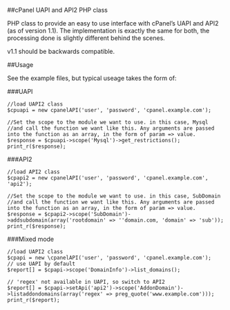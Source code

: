 ##cPanel UAPI and API2 PHP class

PHP class to provide an easy to use interface with cPanel’s UAPI and API2 (as of version 1.1).
The implementation is exactly the same for both, the processing done is slightly different behind the scenes.

v1.1 should be backwards compatible.

##Usage

See the example files, but typical useage takes the form of:

###UAPI
```
//load UAPI2 class
$cpuapi = new cpanelAPI('user', 'password', 'cpanel.example.com');

//Set the scope to the module we want to use. in this case, Mysql
//and call the function we want like this. Any arguments are passed into the function as an array, in the form of param => value.
$response = $cpuapi->scope('Mysql')->get_restrictions();
print_r($response);
```

###API2
```
//load API2 class
$cpapi2 = new cpanelAPI('user', 'password', 'cpanel.example.com', 'api2');

//Set the scope to the module we want to use. in this case, SubDomain
//and call the function we want like this. Any arguments are passed into the function as an array, in the form of param => value.
$response = $cpapi2->scope('SubDomain')->addsubdomain(array('rootdomain' => ''domain.com, 'domain' => 'sub'));
print_r($response);
```

###Mixed mode
```
//load UAPI2 class
$cpapi = new \cpanelAPI('user', 'password', 'cpanel.example.com');
// use UAPI by default
$report[] = $cpapi->scope('DomainInfo')->list_domains(); 

// 'regex' not available in UAPI, so switch to API2
$report[] = $cpapi->setApi('api2')->scope('AddonDomain')->listaddondomains(array('regex' => preg_quote('www.example.com')));
print_r($report);
```